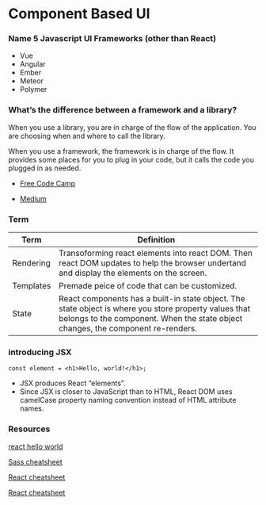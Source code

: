 # Component Based UI

### Name 5 Javascript UI Frameworks (other than React)

- Vue
- Angular
- Ember
- Meteor
- Polymer


### What’s the difference between a framework and a library?

When you use a library, you are in charge of the flow of the application. You are choosing when and where to call the library. 

When you use a framework, the framework is in charge of the flow. It provides some places for you to plug in your code, but it calls the code you plugged in as needed.

- [Free Code Camp](https://www.freecodecamp.org/news/the-difference-between-a-framework-and-a-library-bd133054023f/)

- [Medium](https://medium.com/better-programming/libraries-vs-frameworks-whats-the-difference-5f28c53dcffe)

### Term

| Term | Definition |
| ------- | ----------------- |
|Rendering| Transoforming react elements into react DOM. Then react DOM updates to help the browser undertand and display the elements on the screen. |
|Templates|Premade peice of code that can be customized.|
|State|React components has a built-in state object. The state object is where you store property values that belongs to the component. When the state object changes, the component re-renders.|


### introducing JSX

`const element = <h1>Hello, world!</h1>;`
- JSX produces React “elements”.
- Since JSX is closer to JavaScript than to HTML, React DOM uses camelCase property naming convention instead of HTML attribute names.


### Resources

[react hello world](https://reactjs.org/docs/hello-world.html)

[Sass cheatsheet](https://devhints.io/sass)

[React cheatsheet](https://devhints.io/react)

[React cheatsheet](https://reactcheatsheet.com/)
